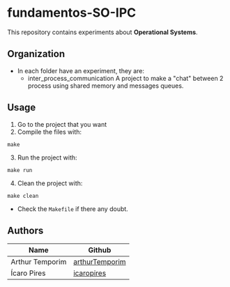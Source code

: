 # fundamentos-SO-IPC

This repository contains experiments about **Operational Systems**.

## Organization

* In each folder have an experiment, they are:
	* inter_process_communication
A project to make a "chat" between 2 process using shared memory and messages queues.

## Usage

1. Go to the project that you want
2. Compile the files with:

`make`

3. Run the project with:

`make run`

4. Clean the project with:

`make clean`

* Check the `Makefile` if there any doubt.

## Authors

|Name|Github|
|----|------|
|Arthur Temporim|[arthurTemporim](https://github.com/arthurTemporim/)|
|Ícaro Pires|[icaropires](https://github.com/icaropires/)|
